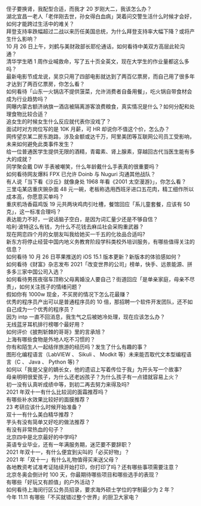 侄子要换肾，我配型合适，而我才 20 岁刚大二，我该怎么办？  
湖北宜昌一老人「老伴刚去世，孙女得白血病」哭着问交警生活什么时候才会好，如何才能跨过生活中的难关？  
拜登支持率跌幅超过二战以来历任美国总统，为什么拜登支持率大幅下降？或将产生什么影响？  
10 月 26 日上午，刘鹤与美财政部长耶伦通话，如何看待中美双方高层此轮沟通？  
清华学生晒 1 周作业喊救命，写了五十页全英文，现在大学生的作业量都这么多吗？  
最新电影节成龙说，吴京只用了四部电影就达到了两百亿票房，而自己用了很多年才达到了两百亿票房，你怎么看？  
如何看待「山东一火锅店不提供菠菜，允许消费者自备用餐」，吃火锅自带食材会成为行业趋势吗？  
网曝内蒙古额济纳旗一酒店被隔离游客浪费粮食，真实情况是什么？如何分配和处理食物比较合适？  
追女生的时候女生什么反应就代表你没戏了？  
面试时对方岗位写的是 10K 月薪，可 HR 却说你不值这个价，怎么办？  
网传望京某二房东跑路，涉及金额或达千万，阿里美团等互联网公司员工受影响，未来如何避免此类事件发生？  
给一位普通医学生提供无限的酒精，青霉素、肾上腺素，穿越回古代当医生能有多大的成就？  
同学聚会戴 DW 手表被嘲笑，什么年龄戴什么手表真的很重要吗？  
如何看待网友爆料 FPX 已允许 Doinb 与 Nuguri 沟通其他战队？  
有人说「当下看《沙丘》就像身处 1968 年看《2001 太空漫游》」，你怎么看？  
三里屯某店重庆豌杂面 48 元一碗，老板称选用西班牙进口五花肉，精工细作所以成本高，你愿意买单吗？  
重庆机场香菇鸡饭 19 元共两块鸡肉引吐槽，餐馆回应「系儿童套餐，应该有 50 克」，这一标准合理吗？  
表达能力不好，一说话脑子空白，是因为词汇量少还是不够自信？  
哈利·波特这么有钱，为什么不花钱去麻瓜社会采购重武器？  
现在网恋四个月的女朋友叫我给她买一千五的化妆品合适吗?  
新东方将停止经营中国内地义务教育阶段学科类校外培训服务，有哪些值得关注的信息？  
如何看待 10 月 26 日苹果推送的 iOS 15.1 版本更新？新版本的体验感如何？  
如何看待《财富》杂志发布 2021「改变世界的公司」榜单，快手、远景能源、拼多多三家中国公司入选？  
如何看待男孩夜宿车顶称父母离婚没人要自己？街道回应「是单亲家庭，母亲不尽责」，如何关注孩子的情绪问题？  
假如你有 1000w 现金，不买房的情况下怎么花最赚？  
优秀的程序员产出可以是普通程序员的 10 倍，那招聘一个软件开发团队，还不如自己成为一个优秀的程序员？  
因为 intp 一直不回消息，我生气之后被她冷处理，现在应该怎么办？  
无线蓝牙耳机排行榜哪个最好用？  
如何评价《披荆斩棘的哥哥》里的言承旭？  
上海有哪些食物是外地人吃不习惯的？  
你有和陌生人一起结伴旅游的经历吗？发生了什么有趣的事？  
图形化编程语言（LabVIEW 、 Sikuli 、 Modkit 等）未来能否取代文本型编程语言（C 、 Java 、 Python 等)？  
如何以「我是父皇的嫡长女，他的遗诏上写着传位于我」为开头写一个故事?  
母亲明明很爱孩子，为什么还老凶孩子？为什么孩子有一点错就容易上火？  
初一没有认真听成绩中等，到初二再去努力来得及吗?  
2021 年双十一有什么比较润的面霜推荐吗？  
有哪些补水效果比较好的面膜推荐？  
23 考研应该什么时候开始准备？  
双十一有什么美白精华推荐？  
芋头有没有简单又好吃的做法推荐？  
有没有非常热血的句子？  
北京四中是北京最好的中学吗?  
英语专业毕业，还有一年满服务期，迷茫要不要辞职？  
2021 年双十一，有什么便宜到尖叫的「必买好物」？  
2021 年「双十一」有什么礼物值得买来送父母？  
各地教资考试准考证陆续开始打印，你打印了吗？还有哪些事项需要注意？  
北京冬奥会倒计时 100 天，你最期待哪些项目和哪些选手的表现？  
有哪些「好玩又有颜值」的户外活动？  
如何看待上海闵行区公务员招录，要求海外硕士学位的学制最少为 2 年？  
今年 11.11 有哪些「不买就错过整个世界」的厨卫大家电？  
